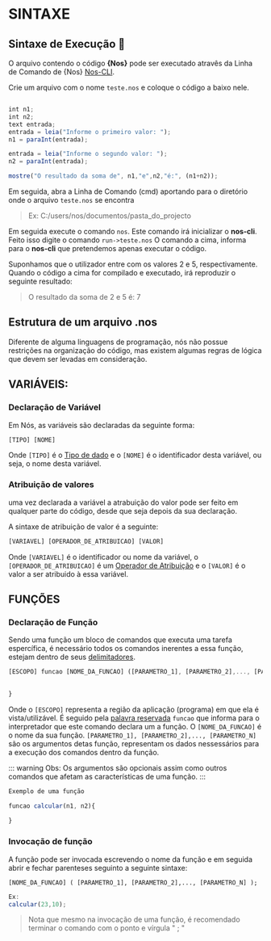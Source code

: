 # SINTAXE

## Sintaxe de Execução 🚀️

O arquivo contendo o código **{Nos}** pode ser executado atravês da Linha de Comando de {Nos} [Nos-CLI](http://www.nos.luk3d.com/nos-cli).

Crie um arquivo com o nome `teste.nos` e coloque o código a baixo nele.

```Javascript

int n1;
int n2;
text entrada;
entrada = leia("Informe o primeiro valor: ");
n1 = paraInt(entrada);

entrada = leia("Informe o segundo valor: ");
n2 = paraInt(entrada);

mostre("O resultado da soma de", n1,"e",n2,"é:", (n1+n2));


```

Em seguida, abra a Linha de Comando (cmd) aportando para o diretório onde o arquivo `teste.nos` se encontra

> Ex:
> C:/users/nos/documentos/pasta_do_projecto

Em seguida execute o comando `nos`. Este comando irá inicializar o **nos-cli**. Feito isso digite o comando  `run->teste.nos`
O comando a cima, informa para o **nos-cli** que pretendemos apenas executar o código.

Suponhamos que o utilizador entre com os valores 2 e 5, respectivamente. Quando o código a cima for compilado e executado, irá reproduzir o seguinte resultado:

> O resultado da soma de 2 e 5 é: 7

## Estrutura de um arquivo .nos

Diferente de alguma linguagens de programação, nós não possue restrições na organização do código, mas existem algumas regras de lógica que devem ser levadas em consideração.

## VARIÁVEIS:

### Declaração de Variável

Em Nós, as variáveis são declaradas da seguinte forma:

```javascript
[TIPO] [NOME]
```

Onde `[TIPO]` é o [Tipo de dado](http://www.nos.luk3d.com/tipo_de_dados) e o `[NOME]` é o identificador desta variável, ou seja, o nome desta variável.

### Atribuição de valores

uma vez declarada a variável a atrabuição do valor pode ser feito em qualquer parte do código, desde que seja depois da sua declaração.

A sintaxe de atribuição de valor é a seguinte:

```javascript
[VARIAVEL] [OPERADOR_DE_ATRIBUICAO] [VALOR]
```

Onde `[VARIAVEL]` é o identificador ou nome da variável, o `[OPERADOR_DE_ATRIBUICAO]` é um [Operador de Atribuição](http://www.nos.luk3d.com/operadores#atribuição) e o `[VALOR]` é o valor a ser atribuido à essa variável.

## FUNÇÕES
### Declaração de Função
Sendo uma função um bloco de comandos que executa uma tarefa espercífica, é necessário todos os comandos inerentes a essa função, estejam dentro de seus [delimitadores](http://www.nos.luk3d.com/funcoes#delimitadores).

```javascript
[ESCOPO] funcao [NOME_DA_FUNCAO] ([PARAMETRO_1], [PARAMETRO_2],..., [PARAMETRO_N]){

    
}
```
Onde o `[ESCOPO]` representa a região da aplicação (programa) em que ela é vista/utilizável. É seguido pela [palavra reservada](http://www.nos.luk3d.com/vocabulario#palavra_reservada) `funcao` que informa para o interpretador que este comando declara um a função. O `[NOME_DA_FUNCAO]` é o nome da sua função. `[PARAMETRO_1], [PARAMETRO_2],..., [PARAMETRO_N]` são os argumentos detas função, representam os dados nessessários para a execução dos comandos dentro da função.

::: warning Obs:
Os argumentos são opcionais assim como outros comandos que afetam as características de uma função.
:::

```javascript
Exemplo de uma função

funcao calcular(n1, n2){
    
}
```

### Invocação de função

A função pode ser invocada escrevendo o nome da função e em seguida abrir e fechar parenteses seguinto a seguinte sintaxe:

` [NOME_DA_FUNCAO] ( [PARAMETRO_1], [PARAMETRO_2],..., [PARAMETRO_N] ); `
```javascript
Ex: 
calcular(23,10);

```
>Nota que mesmo na invocação de uma função, é recomendado terminar o comando com o ponto e vírgula " ; "